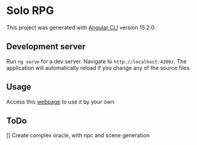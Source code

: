 # Solo RPG

This project was generated with [Angular CLI](https://github.com/angular/angular-cli) version 15.2.0.

## Development server

Run `ng serve` for a dev server. Navigate to `http://localhost:4200/`. The application will automatically reload if you change any of the source files.

## Usage

Access this [webpage](https://danielmaria.github.io/solo-rpg/) to use it by your own

## ToDo
[] Create complex oracle, with npc and scene generation
